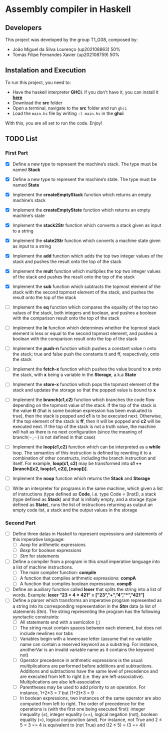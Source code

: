 # Assembly compiler in Haskell


## Developers

This project was developed by the group T1_G08, composed by:

- João Miguel da Silva Lourenço (up202108863) 50%
- Tomás Filipe Fernandes Xavier (up202108759) 50%

## Instalation and Execution

To run this project, you need to:

  - Have the haskell interpreter **GHCi**. If you don't have it, you can install it [**here**](https://www.haskell.org/ghcup/)
  - Download the **src** folder
  - Open a terminal, navigate to the **src** folder and run `ghci`
  - Load the `main.hs` file by writing `:l main.hs` in the **ghci**

With this, you are all set to run the code. Enjoy!

## TODO List

### First Part

- [x] Define a new type to represent the machine’s stack. The type must be named **Stack**
- [x] Define a new type to represent the machine’s state. The type must be named **State**
- [x] Implement the **createEmptyStack** function which returns an empty machine’s stack
- [x] Implement the **createEmptyState** function which returns an empty machine’s state
- [x] Implement the **stack2Str** function which converts a stack given as input to a string
- [x] Implement the **state2Str** function which converts a machine state given as input to a string
- [x] Implement the **add** function which adds the top two integer values of the stack and pushes the result onto the top of the stack
- [x] Implement the **mult** function which multiplies the top two integer values of the stack and pushes the result onto the top of the stack
- [x] Implement the **sub** function which subtracts the topmost element of the stack with the second topmost element of the stack, and pushes the result onto the top of the stack
- [ ] Implement the **eq** function which compares the equality of the top two values of the stack, both integers and boolean, and pushes a boolean with the comparison result onto the top of the stack
- [ ] Implement the **le** function which determines whether the topmost stack element is less or equal to the second topmost element, and pushes a boolean with the comparison result onto the top of the stack
- [ ] Implement the **push-n** function which pushes a constant value n onto the stack; true and false push the constants tt and ff, respectively, onto the stack
- [ ] Implement the **fetch-x** function which pushes the value bound to **x** onto the stack, with **x** being a variable in the **Storage**, a.k.a **State**
- [ ] Implement the **store-x** function which pops the topmost element of the stack and updates the storage so that the popped value is bound to **x**
- [ ] Implement the **branch(c1,c2)** function which branches the code flow depending on the topmost value of the stack. If the top of the stack is the value **tt** (that is some boolean expression has been evaluated to true), then the stack is popped and **c1** is to be executed next. Otherwise, if the top element of the stack is **ff**, then it will be popped and **c2** will be executed next. If the top of the stack is not a truth value, the machine will halt as there is no next configuration (since the meaning of branch(···,···) is not defined in that case)
- [ ] Implement the **loop(c1,c2)** function which can be interpreted as a **while** loop. The semantics of this instruction is defined by rewriting it to a combination of other constructs, including the branch instruction and itself. For example, **loop(c1, c2)** may be transformed into **c1 ++ [branch([c2, loop(c1, c2)], [noop])]**.
- [ ] Implement the **noop** function which returns the **Stack** and **Storage**
- [ ] Write an interpreter for programs in the same machine, which given a list of instructions (type defined as **Code**, i.e. type Code = [Inst]), a stack (type defined as **Stack**) and that is initially empty, and a storage (type defined as **State**), runs the list of instructions returning as output an empty code list, a stack and the output values in the storage


### Second Part

- [ ] Define three datas in Haskell to represent expressions and statements of this imperative language:
  - [ ] *Aexp* for arithmetic expressions
  - [ ] *Bexp* for boolean expressions
  - [ ] *Stm* for statements
- [ ] Define a compiler from a program in this small imperative language into a list of machine instructions. 
  - [ ] The main compiler function: **compile**
  - [ ] A function that compiles arithmetic expressions: **compA**
  - [ ] A function that compiles boolean expressions: **compB**
- [ ] Define an auxiliary function called **lexer** that splits the string into a list of words. Example: **lexer ”23 + 4 * 421” = [”23”,”+”,”4”,”*”,”421”]**
- [ ] Define a parser which transforms an imperative program represented as a string into its corresponding representation in the ***Stm*** data (a list of statements *Stm*). The string representing the program has the following synctactic constraints:
  - [ ] All statements end with a semicolon (;)
  - [ ] The string must contain spaces between each element, but does not include newlines nor tabs
  - [ ] Variables begin with a lowercase letter (assume that no variable name can contain a reserved keyword as a substring. For instance, anotherVar is an invalid variable name as it contains the keyword not)
  - [ ] Operator precedence in arithmetic expressions is the usual: multiplications are performed before additions and subtractions. Additions and subtractions have the same level of precedence and are executed from left to right (i.e. they are left-associative). Multiplications are also left-associative
  - [ ] Parentheses may be used to add priority to an operation. For instance, 1+2*3 = 7 but (1+2)*3 = 9
  - [ ] In boolean expressions, two instances of the same operator are also computed from left to right. The order of precedence for the operations is (with the first one being executed first): integer inequality (≤), integer equality (==), logical negation (not), boolean equality (=), logical conjunction (and). For instance, not True and 2 ≤ 5 = 3 == 4 is equivalent to (not True) and ((2 ≤ 5) = (3 == 4))
